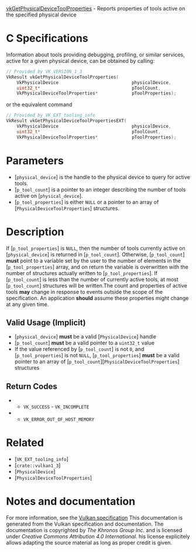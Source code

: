 [vkGetPhysicalDeviceToolProperties](https://www.khronos.org/registry/vulkan/specs/1.3-extensions/man/html/vkGetPhysicalDeviceToolProperties.html) - Reports properties of tools active on the specified physical device

# C Specifications
Information about tools providing debugging, profiling, or similar services,
active for a given physical device, can be obtained by calling:
```c
// Provided by VK_VERSION_1_3
VkResult vkGetPhysicalDeviceToolProperties(
    VkPhysicalDevice                            physicalDevice,
    uint32_t*                                   pToolCount,
    VkPhysicalDeviceToolProperties*             pToolProperties);
```
or the equivalent command
```c
// Provided by VK_EXT_tooling_info
VkResult vkGetPhysicalDeviceToolPropertiesEXT(
    VkPhysicalDevice                            physicalDevice,
    uint32_t*                                   pToolCount,
    VkPhysicalDeviceToolProperties*             pToolProperties);
```

# Parameters
- [`physical_device`] is the handle to the physical device to query for active tools.
- [`p_tool_count`] is a pointer to an integer describing the number of tools active on [`physical_device`].
- [`p_tool_properties`] is either `NULL` or a pointer to an array of [`PhysicalDeviceToolProperties`] structures.

# Description
If [`p_tool_properties`] is `NULL`, then the number of tools currently
active on [`physical_device`] is returned in [`p_tool_count`].
Otherwise, [`p_tool_count`] **must**  point to a variable set by the user to the
number of elements in the [`p_tool_properties`] array, and on return the
variable is overwritten with the number of structures actually written to
[`p_tool_properties`].
If [`p_tool_count`] is less than the number of currently active tools, at
most [`p_tool_count`] structures will be written.The count and properties of active tools  **may**  change in response to events
outside the scope of the specification.
An application  **should**  assume these properties might change at any given
time.
## Valid Usage (Implicit)
-  [`physical_device`] **must**  be a valid [`PhysicalDevice`] handle
-  [`p_tool_count`] **must**  be a valid pointer to a `uint32_t` value
-    If the value referenced by [`p_tool_count`] is not `0`, and [`p_tool_properties`] is not `NULL`, [`p_tool_properties`] **must**  be a valid pointer to an array of [`p_tool_count`][`PhysicalDeviceToolProperties`] structures

## Return Codes
*   - `VK_SUCCESS`  - `VK_INCOMPLETE` 
*   - `VK_ERROR_OUT_OF_HOST_MEMORY`

# Related
- [`VK_EXT_tooling_info`]
- [`crate::vulkan1_3`]
- [`PhysicalDevice`]
- [`PhysicalDeviceToolProperties`]

# Notes and documentation
For more information, see the [Vulkan specification](https://www.khronos.org/registry/vulkan/specs/1.3-extensions/html/vkspec.html)
This documentation is generated from the Vulkan specification and documentation.
The documentation is copyrighted by *The Khronos Group Inc.* and is licensed under *Creative Commons Attribution 4.0 International*.
his license explicitely allows adapting the source material as long as proper credit is given.
        